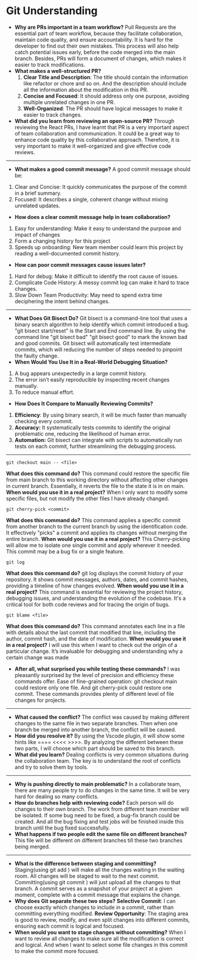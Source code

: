 # Git Understanding

- **Why are PRs important in a team workflow?**
  Pull Requests are the essential part of team workflow, because they facilitate collaboration, maintain code quality, and ensure accountability. It is hard for the developer to find out their own mistakes. This process will also help catch potential issues early, before the code merged into the main branch. Besides, PRs will form a document of changes, which makes it easier to track modifications.
- **What makes a well-structured PR?**
  1. **Clear Title and Description**: The title should contain the information like refactor or chore and so on. And the description should include all the information about the modification in this PR.
  2. **Concise and Focused**: It should address only one purpose, avoiding multiple unrelated changes in one PR.
  3. **Well-Organized**: The PR should have logical messages to make it easier to track changes.
- **What did you learn from reviewing an open-source PR?**
  Through reviewing the React PRs, I have learnt that PR is a very important aspect of team collaboration and communication. It could be a great way to enhance code quality by this collaborative approach.
  Therefore, it is very important to make it well-organized and give effective code reviews.

---

- **What makes a good commit message?**
  A good commit message should be:

1. Clear and Concise: It quickly communicates the purpose of the commit in a brief summary.
2. Focused: It describes a single, coherent change without mixing unrelated updates.

- **How does a clear commit message help in team collaboration?**

1. Easy for understanding: Make it easy to understand the purpose and impact of changes
2. Form a changing history for this project
3. Speeds up onboarding: New team member could learn this project by reading a well-documented commit history.

- **How can poor commit messages cause issues later?**

1. Hard for debug: Make it difficult to identify the root cause of issues.
2. Complicate Code History: A messy commit log can make it hard to trace changes.
3. Slow Down Team Productivity: May need to spend extra time deciphering the intent behind changes.

---

- **What Does Git Bisect Do?**
  Git bisect is a command-line tool that uses a binary search algorithm to help identify which commit introduced a bug. "git bisect start/reset" is the Start and End command line. By using the command line "git bisect bad" "git bisect good" to mark the known bad and good commits. Git bisect will automatically test intermediate commits, which will reducing the number of steps needed to pinpoint the faulty change.
- **When Would You Use It in a Real-World Debugging Situation?**

1. A bug appears unexpectedly in a large commit history.
2. The error isn’t easily reproducible by inspecting recent changes manually.
3. To reduce manual effort.

- **How Does It Compare to Manually Reviewing Commits?**

1. **Efficiency**: By using binary search, it will be much faster than manually checking every commit.
2. **Accuracy:** It systematically tests commits to identify the original problematic one, reducing the likelihood of human error.
3. **Automation:** Git bisect can integrate with scripts to automatically run tests on each commit, further streamlining the debugging process.

---

```shell
git checkout main -- <file>
```

**What does this command do?**
This command could restore the specific file from main branch to this working directory without affecting other changes in current branch. Essentially, it reverts the file to the state it is in on main.
**When would you use it in a real project?**
When I only want to modify some specific files, but not modify the other files I have already changed.

```shell
git cherry-pick <commit>
```

**What does this command do?**
This command applies a specific commit from another branch to the current branch by using the identification code. It effectively "picks" a commit and applies its changes without merging the entire branch.
**When would you use it in a real project?**
This Cherry-picking will allow me to isolate one single commit and apply wherever it needed. This commit may be a bug fix or a single feature.

```shell
git log
```

**What does this command do?**
git log displays the commit history of your repository. It shows commit messages, authors, dates, and commit hashes, providing a timeline of how changes evolved.
**When would you use it in a real project?**
This command is essential for reviewing the project history, debugging issues, and understanding the evolution of the codebase. It's a critical tool for both code reviews and for tracing the origin of bugs.

```shell
git blame <file>
```

**What does this command do?**
This command annotates each line in a file with details about the last commit that modified that line, including the author, commit hash, and the date of modification.
**When would you use it in a real project?**
I will use this when I want to check out the origin of a particular change. It’s invaluable for debugging and understanding why a certain change was made

- **After all, what surprised you while testing these commands?**
  I was pleasantly surprised by the level of precision and efficiency these commands offer.
  Ease of fine-grained operation: git checkout main could restore only one file. And git cherry-pick <commit> could restore one commit. These commands provides plenty of different level of file changes for projects.

---

- **What caused the conflict?**
  The conflict was caused by making different changes to the same file in two separate branches.
  Then when one branch be merged into another branch, the conflict will be caused.
- **How did you resolve it?**
  By using the Vscode plugin, it will show some hints like ==== <<<< >>>>. By analyzing the different between these two parts, I will choose which part should be saved to this branch.
- **What did you learn?**
  Dealing conflicts is very common situations during the collaboration team. The key is to understand the root of conflicts and try to solve them by tools.

---

- **Why is pushing directly to main problematic?**
  In a collaborate team, there are many people try to do changes in the same time. It will be very hard for dealing so many conflicts.
- **How do branches help with reviewing code?**
  Each person will do changes to their own branch. The work from different team member will be isolated. If some bug need to be fixed, a bug-fix branch could be created. And all the bug fixing and test jobs will be finished inside this branch until the bug fixed successfully.
- **What happens if two people edit the same file on different branches?**
  This file will be different on different branches till these two branches being merged.

---

- **What is the difference between staging and committing?**
  Staging(using git add <file>) will make all the changes waiting in the waiting room. All changes will be staged to wait to the next commit.
  Committing(using git commit <file>) will just upload all the changes to that branch. A commit serves as a snapshot of your project at a given moment, complete with a commit message that explains the change.
- **Why does Git separate these two steps?**
  **Selective Commit**: I can choose exactly which changes to include in a commit, rather than committing everything modified.
  **Review Opportunity**: The staging area is good to review, modify, and even split changes into different commits, ensuring each commit is logical and focused.
- **When would you want to stage changes without committing?**
  When I want to review all changes to make sure all the modification is correct and logical. And when I want to select some file changes in this commit to make the commit more focused.
